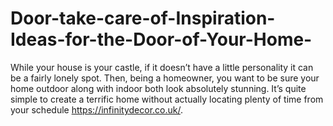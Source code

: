 # Door-take-care-of-Inspiration-Ideas-for-the-Door-of-Your-Home-
While your house is your castle, if it doesn’t have a little personality it can be a fairly lonely spot. Then, being a homeowner, you want to be sure your home outdoor along with indoor both look absolutely stunning. It’s quite simple to create a terrific home without actually locating plenty of time from your schedule  https://infinitydecor.co.uk/.

